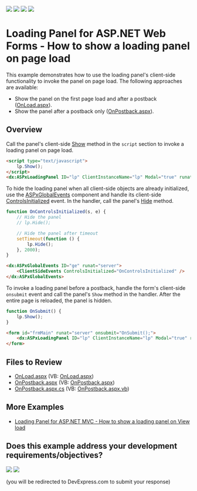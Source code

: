 <!-- default badges list -->
![](https://img.shields.io/endpoint?url=https://codecentral.devexpress.com/api/v1/VersionRange/128565182/13.1.4%2B)
[![](https://img.shields.io/badge/Open_in_DevExpress_Support_Center-FF7200?style=flat-square&logo=DevExpress&logoColor=white)](https://supportcenter.devexpress.com/ticket/details/E4013)
[![](https://img.shields.io/badge/📖_How_to_use_DevExpress_Examples-e9f6fc?style=flat-square)](https://docs.devexpress.com/GeneralInformation/403183)
[![](https://img.shields.io/badge/💬_Leave_Feedback-feecdd?style=flat-square)](#does-this-example-address-your-development-requirementsobjectives)
<!-- default badges end -->
# Loading Panel for ASP.NET Web Forms - How to show a loading panel on page load

This example demonstrates how to use the loading panel's client-side functionality to invoke the panel on page load. The following approaches are available:
* Show the panel on the first page load and after a postback ([OnLoad.aspx](./CS/WebSite/OnLoad.aspx)).
* Show the panel after a postback only ([OnPostback.aspx](./CS/WebSite/OnPostback.aspx)).

## Overview

Call the panel's client-side [Show](https://docs.devexpress.com/AspNet/js-ASPxClientLoadingPanel.Show) method in the `script` section to invoke a loading panel on page load.

```aspx
<script type="text/javascript">
    lp.Show();
</script>
<dx:ASPxLoadingPanel ID="lp" ClientInstanceName="lp" Modal="true" runat="server" />
```

To hide the loading panel when all client-side objects are already initialized, use the [ASPxGlobalEvents](https://docs.devexpress.com/AspNet/DevExpress.Web.ASPxGlobalEvents) component and handle its client-side [ControlsInitialized](https://docs.devexpress.com/AspNet/js-ASPxClientGlobalEvents.ControlsInitialized) event. In the handler, call the panel's [Hide](https://docs.devexpress.com/AspNet/js-ASPxClientLoadingPanel.Hide) method.

```js
function OnControlsInitialized(s, e) {
    // Hide the panel
    // lp.Hide();

    // Hide the panel after timeout
    setTimeout(function () {
        lp.Hide();
    }, 2000);
}
```

```aspx
<dx:ASPxGlobalEvents ID="ge" runat="server">
    <ClientSideEvents ControlsInitialized="OnControlsInitialized" />
</dx:ASPxGlobalEvents>
```

To invoke a loading panel before a postback, handle the form's client-side `onsubmit` event and call the panel's `Show` method in the handler. After the entire page is reloaded, the panel is hidden.

```js
function OnSubmit() {
    lp.Show();
}
```

```aspx
<form id="frmMain" runat="server" onsubmit="OnSubmit();">
    <dx:ASPxLoadingPanel ID="lp" ClientInstanceName="lp" Modal="true" runat="server" />
</form>
```

## Files to Review

* [OnLoad.aspx](./CS/WebSite/OnLoad.aspx) (VB: [OnLoad.aspx](./VB/WebSite/OnLoad.aspx))
* [OnPostback.aspx](./CS/WebSite/OnPostback.aspx) (VB: [OnPostback.aspx](./VB/WebSite/OnPostback.aspx))
* [OnPostback.aspx.cs](./CS/WebSite/OnPostback.aspx.cs) (VB: [OnPostback.aspx.vb](./VB/WebSite/OnPostback.aspx.vb))

## More Examples

* [Loading Panel for ASP.NET MVC - How to show a loading panel on View load](https://github.com/DevExpress-Examples/how-to-show-loadingpanel-on-view-startup-e4057)
<!-- feedback -->
## Does this example address your development requirements/objectives?

[<img src="https://www.devexpress.com/support/examples/i/yes-button.svg"/>](https://www.devexpress.com/support/examples/survey.xml?utm_source=github&utm_campaign=asp-net-web-forms-loading-panel-display-control-on-page-load&~~~was_helpful=yes) [<img src="https://www.devexpress.com/support/examples/i/no-button.svg"/>](https://www.devexpress.com/support/examples/survey.xml?utm_source=github&utm_campaign=asp-net-web-forms-loading-panel-display-control-on-page-load&~~~was_helpful=no)

(you will be redirected to DevExpress.com to submit your response)
<!-- feedback end -->
